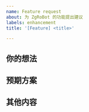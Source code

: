 ```yaml
---
name: Feature request
about: 为 ZgRoBot 的功能提出建议
labels: enhancement
title: '[Feature] <title>'

---
```


<!--请注意：请注意：不规范的问题会被部署的 issue bot 自动关闭。-->

## 你的想法
<!-- 提出你认为好的功能或者建议， 当然，加上你想法的背景（理由、原因）也是很不错的哟-->

## 预期方案
<!-- 描述为了实现这个目标需要 ZgRoBot 添加的 feature -->

## 其他内容
<!-- 如相关 issue 或 PR 的引用等信息 -->
